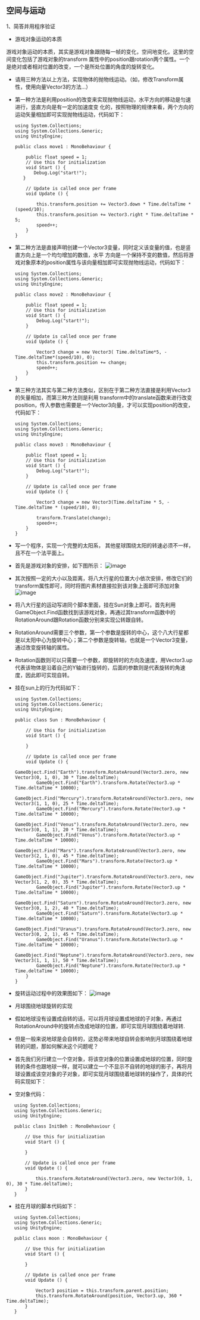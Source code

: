 ## 空间与运动
1、简答并用程序验证

* 游戏对象运动的本质

 游戏对象运动的本质，其实是游戏对象跟随每一帧的变化，空间地变化。这里的空间变化包括了游戏对象的transform
 属性中的position跟rotation两个属性。一个是绝对或者相对位置的改变，一个是所处位置的角度的旋转变化。

* 请用三种方法以上方法，实现物体的抛物线运动。（如，修改Transform属性，使用向量Vector3的方法…）
 *  第一种方法是利用position的改变来实现抛物线运动，水平方向的移动是匀速进行，竖直方向是有一定的加速度变
 化的，按照物理的规律来看，两个方向的运动矢量相加即可实现抛物线运动，代码如下：

    ```
    using System.Collections;  
    using System.Collections.Generic;  
    using UnityEngine;  
  
    public class move1 : MonoBehaviour {  
  
        public float speed = 1;  
        // Use this for initialization  
        void Start () {  
           Debug.Log("start!");  
       }  
      
        // Update is called once per frame  
        void Update () {  
      
            this.transform.position += Vector3.down * Time.deltaTime * (speed/10);  
            this.transform.position += Vector3.right * Time.deltaTime * 5;  
            speed++;  
        }  
    }  
    ```
 *  第二种方法是直接声明创建一个Vector3变量，同时定义该变量的值，也是竖直方向上是一个均匀增加的数值，水平
 方向是一个保持不变的数值，然后将游戏对象原本的position属性与该向量相加即可实现抛物线运动，代码如下：

    ```
    using System.Collections;  
    using System.Collections.Generic;  
    using UnityEngine;  
  
    public class move2 : MonoBehaviour {  
  
        public float speed = 1;  
        // Use this for initialization  
        void Start () {  
            Debug.Log("start!");  
        }  
      
        // Update is called once per frame  
        void Update () {  
  
            Vector3 change = new Vector3( Time.deltaTime*5, -Time.deltaTime*(speed/10), 0);  
            this.transform.position += change;  
            speed++;  
        }  
    }
    ```  
 *  第三种方法其实与第二种方法类似，区别在于第二种方法直接是利用Vector3的矢量相加，而第三种方法则是利用
 transform中的translate函数来进行改变position，传入参数也需要是一个Vector3向量，才可以实现position的改变，
 代码如下：

    ```
    using System.Collections;  
    using System.Collections.Generic;  
    using UnityEngine;  
  
    public class move3 : MonoBehaviour {  
  
        public float speed = 1;  
        // Use this for initialization  
        void Start () {  
            Debug.Log("start!");  
        }  
      
        // Update is called once per frame  
        void Update () {  
  
            Vector3 change = new Vector3(Time.deltaTime * 5, -Time.deltaTime * (speed/10), 0);  
  
            transform.Translate(change);  
            speed++;  
        }  
    }
    ```
* 写一个程序，实现一个完整的太阳系， 其他星球围绕太阳的转速必须不一样，且不在一个法平面上。
 *  首先是游戏对象的安排，如下图所示：
 ![image](https://raw.githubusercontent.com/wangyp33/homework-photo/master/1.PNG)
 *  其次按照一定的大小以及距离，将八大行星的位置大小依次安排，修改它们的transform属性即可，同时将图片素材直接拉到该对象上面即可添加对象
 ![image](https://raw.githubusercontent.com/wangyp33/homework-photo/master/2.PNG)
 *  将八大行星的运动写进同个脚本里面，挂在Sun对象上即可。首先利用GameObject.Find函数找到该游戏对象，再通过其transform函数中的RotationAround跟Rotation函数分别来实现公转跟自转。

 *  RotationAround需要三个参数，第一个参数是旋转的中心，这个八大行星都是以太阳中心为旋转中心；第二个参数是旋转轴，也就是一个Vector3变量，通过改变旋转轴的属性。

 *  Rotation函数则可以只需要一个参数，即旋转时的方向及速度，用Vector3.up代表该物体是沿着自己的Y轴进行旋转的，后面的参数则是代表旋转的角速度，因此即可实现自转。

 *  挂在sun上的行为代码如下：
    ```
    using System.Collections;  
    using System.Collections.Generic;  
    using UnityEngine;  
  
    public class Sun : MonoBehaviour {  
  
        // Use this for initialization  
        void Start () {  
              
        }  
      
        // Update is called once per frame  
        void Update () {  
            GameObject.Find("Earth").transform.RotateAround(Vector3.zero, new Vector3(0, 1, 0), 30 * Time.deltaTime);  
            GameObject.Find("Earth").transform.Rotate(Vector3.up * Time.deltaTime * 10000);  
            GameObject.Find("Mercury").transform.RotateAround(Vector3.zero, new Vector3(1, 1, 0), 25 * Time.deltaTime);  
            GameObject.Find("Mercury").transform.Rotate(Vector3.up * Time.deltaTime * 10000);  
            GameObject.Find("Venus").transform.RotateAround(Vector3.zero, new Vector3(0, 1, 1), 20 * Time.deltaTime);  
            GameObject.Find("Venus").transform.Rotate(Vector3.up * Time.deltaTime * 10000);  
            GameObject.Find("Mars").transform.RotateAround(Vector3.zero, new Vector3(2, 1, 0), 45 * Time.deltaTime);  
            GameObject.Find("Mars").transform.Rotate(Vector3.up * Time.deltaTime * 10000);  
            GameObject.Find("Jupiter").transform.RotateAround(Vector3.zero, new Vector3(1, 2, 0), 35 * Time.deltaTime);  
            GameObject.Find("Jupiter").transform.Rotate(Vector3.up * Time.deltaTime * 10000);  
            GameObject.Find("Saturn").transform.RotateAround(Vector3.zero, new Vector3(0, 1, 2), 40 * Time.deltaTime);  
            GameObject.Find("Saturn").transform.Rotate(Vector3.up * Time.deltaTime * 10000);  
            GameObject.Find("Uranus").transform.RotateAround(Vector3.zero, new Vector3(0, 2, 1), 45 * Time.deltaTime);  
            GameObject.Find("Uranus").transform.Rotate(Vector3.up * Time.deltaTime * 10000);  
            GameObject.Find("Neptune").transform.RotateAround(Vector3.zero, new Vector3(1, 1, 1), 50 * Time.deltaTime);  
            GameObject.Find("Neptune").transform.Rotate(Vector3.up * Time.deltaTime * 10000);  
        }  
    }  
    ```
 *  旋转运动过程中的效果图如下：
 ![image](https://raw.githubusercontent.com/wangyp33/homework-photo/master/3.PNG)
 * 月球围绕地球旋转的实现
 *  假如地球没有设置成自转的话，可以将月球设置成地球的子对象，再通过RotationAround中的旋转点改成地球的位置，即可实现月球围绕着地球转.
 *  但是一般来说地球是会自转的，这势必带来地球自转会影响到月球围绕着地球转的问题，那如何解决这个问题呢？
 * 首先我们另行建立一个空对象，将该空对象的位置设置成地球的位置，同时旋转的条件也跟地球一样，就可以建立一个不显示不自转的地球的影子，再将月球设置成该空对象的子对象，即可实现月球围绕着地球转的操作了，具体的代码实现如下：
 *  空对象代码：
 ```
    using System.Collections;  
    using System.Collections.Generic;  
    using UnityEngine;  
  
    public class InitBeh : MonoBehaviour {  
  
        // Use this for initialization  
        void Start () {  
              
        }  
      
        // Update is called once per frame  
        void Update () {  
  
            this.transform.RotateAround(Vector3.zero, new Vector3(0, 1, 0), 30 * Time.deltaTime);  
        }  
    }  
 ```
 *  挂在月球的脚本代码如下：
 ```
    using System.Collections;  
    using System.Collections.Generic;  
    using UnityEngine;  
  
    public class moon : MonoBehaviour {  
  
        // Use this for initialization  
        void Start () {  
          
        }  
      
        // Update is called once per frame  
        void Update () {  
              
            Vector3 position = this.transform.parent.position;  
            this.transform.RotateAround(position, Vector3.up, 360 * Time.deltaTime);   
        }  
    }  
 ```
